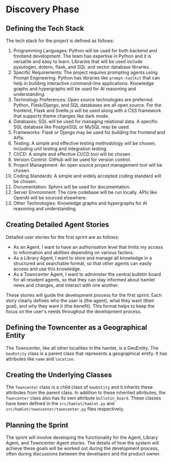 # Discovery Phase

## Defining the Tech Stack
The tech stack for the project is defined as follows:

1. Programming Languages: Python will be used for both backend and frontend development. The team has expertise in Python and it is versatile and easy to learn. Libraries that will be used include pyautogen, dotenv, flask, and SQL and vector database libraries.
2. Specific Requirements: The project requires prompting agents using Prompt Engineering. Python has libraries like `prompt-toolkit` that can help in building interactive command-line applications. Knowledge graphs and hypergraphs will be used for AI reasoning and understanding.
3. Technology Preferences: Open source technologies are preferred. Python, Flask/Django, and SQL databases are all open source. For the frontend, Flask and Svelte.js will be used along with a CSS framework that supports theme changes like dark mode.
4. Databases: SQL will be used for managing relational data. A specific SQL database like PostgreSQL or MySQL may be used.
5. Frameworks: Flask or Django may be used for building the frontend and APIs.
6. Testing: A simple and effective testing methodology will be chosen, including unit testing and integration testing.
7. CI/CD: A simple and effective CI/CD tool will be chosen.
8. Version Control: GitHub will be used for version control.
9. Project Management: An open source project management tool will be chosen.
10. Coding Standards: A simple and widely accepted coding standard will be chosen.
11. Documentation: Sphinx will be used for documentation.
12. Server Environment: The core codebase will be run locally. APIs like OpenAI will be sourced elsewhere.
13. Other Technologies: Knowledge graphs and hypergraphs for AI reasoning and understanding.

## Creating Detailed Agent Stories
Detailed user stories for the first sprint are as follows:

- As an Agent, I want to have an authorisation level that limits my access to information and abilities depending on various factors.
- As a Library Agent, I want to store and manage all knowledge in a structured and searchable format, so that other agents can easily access and use this knowledge.
- As a Towncenter Agent, I want to administer the central bulletin board for all resident agents, so that they can stay informed about hamlet news and changes, and interact with one another.

These stories will guide the development process for the first sprint. Each story clearly defines who the user is (the agent), what they want (their goal), and why they want it (the benefit). This format helps to keep the focus on the user's needs throughout the development process.

## Defining the Towncenter as a Geographical Entity
The Towncenter, like all other localities in the hamlet, is a GeoEntity. The `GeoEntity` class is a parent class that represents a geographical entity. It has attributes like `name` and `location`.

## Creating the Underlying Classes
The `Towncenter` class is a child class of `GeoEntity` and it inherits these attributes from the parent class. In addition to these inherited attributes, the `Towncenter` class also has its own attribute `bulletin_board`. These classes have been defined in the `src/hamlet/hamlet.py` and `src/hamlet/towncenter/towncenter.py` files respectively.

## Planning the Sprint
The sprint will involve developing the functionality for the Agent, Library Agent, and Towncenter Agent stories. The details of how the system will achieve these goals will be worked out during the development process, often during discussions between the developers and the product owner.
